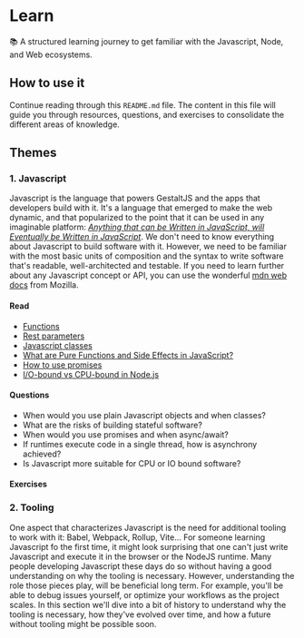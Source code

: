 # Learn
📚 A structured learning journey to get familiar with the Javascript, Node, and Web ecosystems.

## How to use it

Continue reading through this `README.md` file. The content in this file will guide you through resources, questions, and exercises to consolidate the different areas of knowledge.

## Themes

### 1. Javascript

Javascript is the language that powers GestaltJS and the apps that developers build with it. It's a language that emerged to make the web dynamic, and that popularized to the point that it can be used in any imaginable platform: [*Anything that can be Written in JavaScript, will Eventually be Written in JavaScript*](https://www.typemock.com/anything-that-can-be-written-in-javascript-will-eventually-be-written-in-javascript/). We don't need to know everything about Javascript to build software with it. However, we need to be familiar with the most basic units of composition and the syntax to write software that's readable, well-architected and testable. If you need to learn further about any Javascript concept or API, you can use the wonderful [mdn web docs](https://developer.mozilla.org/en-US/docs/Web/JavaScript) from Mozilla.

#### Read

- [Functions](https://www.w3schools.com/js/js_functions.asp)
- [Rest parameters](https://developer.mozilla.org/en-US/docs/Web/JavaScript/Reference/Functions/rest_parameters)
- [Javascript classes](https://developer.mozilla.org/en-US/docs/Web/JavaScript/Reference/Classes)
- [What are Pure Functions and Side Effects in JavaScript?](https://blog.greenroots.info/what-are-pure-functions-and-side-effects-in-javascript)
- [How to use promises](https://developer.mozilla.org/en-US/docs/Learn/JavaScript/Asynchronous/Promises)
- [I/O-bound vs CPU-bound in Node.js](https://bytearcher.com/articles/io-vs-cpu-bound/)

#### Questions
- When would you use plain Javascript objects and when classes?
- What are the risks of building stateful software?
- When would you use promises and when async/await?
- If runtimes execute code in a single thread, how is asynchrony achieved?
- Is Javascript more suitable for CPU or IO bound software?

#### Exercises

### 2. Tooling

One aspect that characterizes Javascript is the need for additional tooling to work with it: Babel, Webpack, Rollup, Vite... For someone learning Javascript fo the first time, it might look surprising that one can't just write Javascript and execute it in the browser or the NodeJS runtime. Many people developing Javascript these days do so without having a good understanding on why the tooling is necessary. However, understanding the role those pieces play, will be beneficial long term. For example, you'll be able to debug issues yourself, or optimize your workflows as the project scales. In this section we'll dive into a bit of history to understand why the tooling is necessary, how they've evolved over time, and how a future without tooling might be possible soon.
